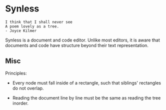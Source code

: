 
# Synless

    I think that I shall never see
    A poem lovely as a tree.
    - Joyce Kilmer

Synless is a document and code editor. Unlike most editors, it is
aware that documents and code have structure beyond their text
representation.



## Misc

Principles:

- Every node must fall inside of a rectangle, such that siblings'
rectangles do not overlap.

- Reading the document line by line must be the same as reading the
tree inorder.


